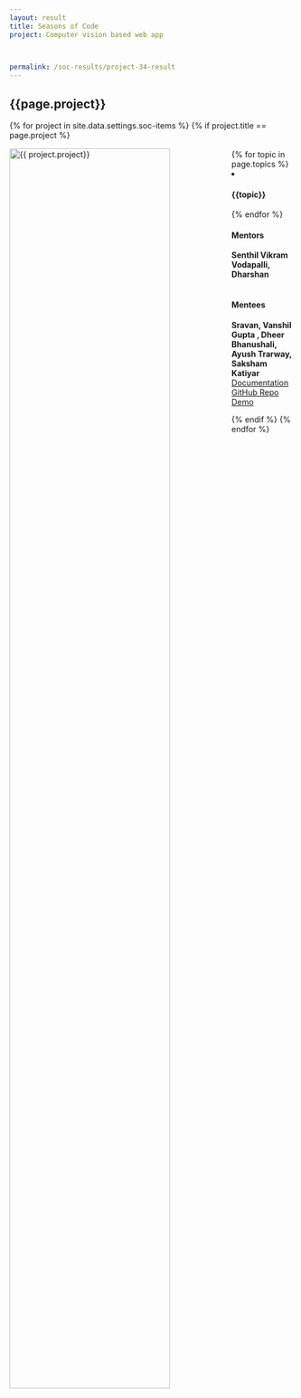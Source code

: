 ```yaml
---
layout: result
title: Seasons of Code
project: Computer vision based web app


    
permalink: /soc-results/project-34-result
---
```


<h2 class="display1 m-3 p-3 text-center">{{page.project}}</h2>
{% for project in site.data.settings.soc-items %}
{% if project.title == page.project %}

<div>
    <img src="{{ site.baseurl }}/{{ project.image }}"  width = "75%" height="auto"  alt="{{ project.project}}" class="border rounded" style = "float: left; margin-top: 3%; margin-right: 3%">
</div>


<div class="mentor-mentee-section">
    <br>
        {% for topic in page.topics %}
        <li><h4 class="text-primary text-center">{{topic}}</h4></li>
        {% endfor %}
    <br>
    <h4 class="mentor-title" style="display: block; fontWeight: 800">Mentors</h4>   
    <h4 class="mentors" style="display: inline;">Senthil Vikram Vodapalli, Dharshan</h4>    
    <br>  <br>
    <h4 class="mentor-title" style="display: block;">Mentees</h4> 
    <h4 class="mentors" style="display: inline;">Sravan, Vanshil Gupta , Dheer Bhanushali, Ayush Trarway, Saksham Katiyar</h4>
    </div>

<div class = "button-holder">
    <div class="button-res"><a href="#" role="button">Documentation</a></div>
    <div class="button-res"><a href="#" role="button">GitHub Repo</a></div>
    <div class="button-res"><a href="#" role="button">Demo</a></div>
</div>

{% endif %}
{% endfor %}
